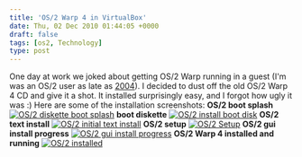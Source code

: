 ```yaml
---
title: 'OS/2 Warp 4 in VirtualBox'
date: Thu, 02 Dec 2010 01:44:05 +0000
draft: false
tags: [os2, Technology]
type: post
---
```


One day at work we joked about getting OS/2 Warp running in a guest (I'm was an OS/2 user as late as [2004](http://zeusville.wordpress.com/2004/04/09/ecomstation-aka-os2/)). I decided to dust off the old OS/2 Warp 4 CD and give it a shot. It installed surprisingly easy, and I forgot how ugly it was :) Here are some of the installation screenshots: **OS/2 boot splash** [![OS/2 diskette boot splash](http://farm6.static.flickr.com/5163/5224727555_dafa7d01bf.jpg)](http://www.flickr.com/photos/jmrodri/5224727555/ "OS/2 diskette boot splash by jmrodri, on Flickr") **boot diskette** [![OS/2 install boot disk](http://farm5.static.flickr.com/4127/5224727541_5deddefcc3.jpg)](http://www.flickr.com/photos/jmrodri/5224727541/ "OS/2 install boot disk by jmrodri, on Flickr") **OS/2 text install** [![OS/2 initial text install](http://farm6.static.flickr.com/5242/5224727545_235d112780.jpg)](http://www.flickr.com/photos/jmrodri/5224727545/ "OS/2 initial text install by jmrodri, on Flickr") **OS/2 setup** [![OS/2 Setup](http://farm5.static.flickr.com/4083/5224727547_bd86d0e644.jpg)](http://www.flickr.com/photos/jmrodri/5224727547/ "OS/2 Setup by jmrodri, on Flickr") **OS/2 gui install progress** [![OS/2 gui install progress](http://farm5.static.flickr.com/4092/5224727551_9bc329c3df.jpg)](http://www.flickr.com/photos/jmrodri/5224727551/ "OS/2 gui install progress by jmrodri, on Flickr") **OS/2 Warp 4 installed and running** [![OS/2 installed](http://farm6.static.flickr.com/5048/5224727559_0645f6e3e9_z.jpg)](http://www.flickr.com/photos/jmrodri/5224727559/ "OS/2 installed by jmrodri, on Flickr")